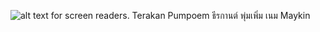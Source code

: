 ![alt text for screen readers](https://dg.in.th/1/img/Terakan.jpg "Text to show on mouseover").
Terakan Pumpoem
ธีรกานต์ พุ่มเพิ่ม
เนม
Maykin
